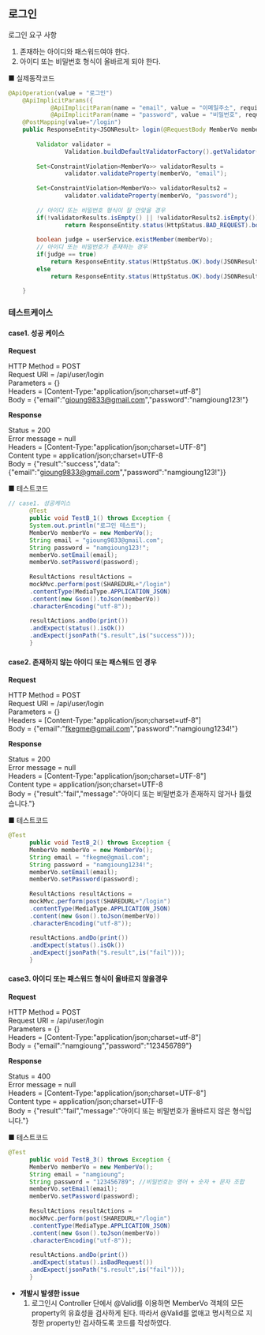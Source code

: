 ## 로그인

로그인 요구 사항

1. 존재하는 아이디와 패스워드여야 한다.
  1. 아이디 또는 비밀번호 형식이 올바르게 되야 한다.



■ 실제동작코드 

```java
@ApiOperation(value = "로그인")
	@ApiImplicitParams({
			@ApiImplicitParam(name = "email", value = "이메일주소", required = true, paramType = "body", dataType = "string", defaultValue = ""),
			@ApiImplicitParam(name = "password", value = "비밀번호", required = true, paramType = "body", dataType = "string", defaultValue = "")})
	@PostMapping(value="/login")
	public ResponseEntity<JSONResult> login(@RequestBody MemberVo memberVo) {
		
		Validator validator = 
				Validation.buildDefaultValidatorFactory().getValidator();
		
		Set<ConstraintViolation<MemberVo>> validatorResults = 
				validator.validateProperty(memberVo, "email");
		
		Set<ConstraintViolation<MemberVo>> validatorResults2 = 
				validator.validateProperty(memberVo, "password");
		
		// 아이디 또는 비밀번호 형식이 잘 안맞을 경우
		if(!validatorResults.isEmpty() || !validatorResults2.isEmpty()) 
				return ResponseEntity.status(HttpStatus.BAD_REQUEST).body(JSONResult.fail("아이디 또는 비밀번호가 올바르지 않은 형식입니다."));
		
		boolean judge = userService.existMember(memberVo);
		// 아이디 또는 비밀번호가 존재하는 경우
		if(judge == true)
			return ResponseEntity.status(HttpStatus.OK).body(JSONResult.success(memberVo));
		else
			return ResponseEntity.status(HttpStatus.OK).body(JSONResult.fail("아이디 또는 비밀번호가 존재하지 않거나 틀렸습니다."));
		
	}
```



### 테스트케이스

#### case1. 성공 케이스

**Request**

HTTP Method = POST<br>
      Request URI = /api/user/login<br>
       Parameters = {}<br>
          Headers = [Content-Type:"application/json;charset=utf-8"]<br>
             Body = {"email":"gioung9833@gmail.com","password":"namgioung123!"}



**Response**

Status = 200<br>
    Error message = null<br>
          Headers = [Content-Type:"application/json;charset=UTF-8"]<br>
     Content type = application/json;charset=UTF-8<br>
             Body = {"result":"success","data":{"email":"gioung9833@gmail.com","password":"namgioung123!"}}



■  테스트코드

```java
// case1. 성공케이스
	  @Test 
	  public void TestB_1() throws Exception { 
	  System.out.println("로그인 테스트");
	  MemberVo memberVo = new MemberVo();
	  String email = "gioung9833@gmail.com"; 
	  String password = "namgioung123!";
	  memberVo.setEmail(email);
	  memberVo.setPassword(password);
	  
	  ResultActions resultActions =
	  mockMvc.perform(post(SHAREDURL+"/login")
	  .contentType(MediaType.APPLICATION_JSON)
	  .content(new Gson().toJson(memberVo))
	  .characterEncoding("utf-8"));
	  
	  resultActions.andDo(print())
	  .andExpect(status().isOk()) 
	  .andExpect(jsonPath("$.result",is("success"))); 
	  }
```



#### case2. 존재하지 않는 아이디 또는 패스워드 인 경우

**Request**

HTTP Method = POST<br>
      Request URI = /api/user/login<br>
       Parameters = {}<br>
          Headers = [Content-Type:"application/json;charset=utf-8"]<br>
             Body = {"email":"fkegme@gmail.com","password":"namgioung1234!"}



**Response**       

Status = 200<br>
    Error message = null<br>
          Headers = [Content-Type:"application/json;charset=UTF-8"]<br>
     Content type = application/json;charset=UTF-8<br>
             Body = {"result":"fail","message":"아이디 또는 비밀번호가 존재하지 않거나 틀렸습니다."}



■  테스트코드

```java
@Test 
	  public void TestB_2() throws Exception { 
	  MemberVo memberVo = new MemberVo();
	  String email = "fkegme@gmail.com"; 
	  String password = "namgioung1234!";
	  memberVo.setEmail(email);
	  memberVo.setPassword(password);
	  
	  ResultActions resultActions =
	  mockMvc.perform(post(SHAREDURL+"/login")
	  .contentType(MediaType.APPLICATION_JSON)
	  .content(new Gson().toJson(memberVo))
	  .characterEncoding("utf-8"));
	  
	  resultActions.andDo(print())
	  .andExpect(status().isOk()) 
	  .andExpect(jsonPath("$.result",is("fail"))); 
	  }
```



#### case3. 아이디 또는 패스워드 형식이 올바르지 않을경우

**Request**

HTTP Method = POST<br>
      Request URI = /api/user/login<br>
       Parameters = {}<br>
          Headers = [Content-Type:"application/json;charset=utf-8"]<br>
             Body = {"email":"namgioung","password":"123456789"}



**Response**    

Status = 400<br>
    Error message = null<br>
          Headers = [Content-Type:"application/json;charset=UTF-8"]<br>
     Content type = application/json;charset=UTF-8<br>
             Body = {"result":"fail","message":"아이디 또는 비밀번호가 올바르지 않은 형식입니다."}



■  테스트코드

```java
@Test 
	  public void TestB_3() throws Exception { 
	  MemberVo memberVo = new MemberVo();
	  String email = "namgioung"; 
	  String password = "123456789"; //비밀번호는 영어 + 숫자 + 문자 조합
	  memberVo.setEmail(email);
	  memberVo.setPassword(password);
	  
	  ResultActions resultActions =
	  mockMvc.perform(post(SHAREDURL+"/login")
	  .contentType(MediaType.APPLICATION_JSON)
	  .content(new Gson().toJson(memberVo))
	  .characterEncoding("utf-8"));
	  
	  resultActions.andDo(print())
	  .andExpect(status().isBadRequest()) 
	  .andExpect(jsonPath("$.result",is("fail"))); 
	  }
```



- <b>개발시 발생한 issue</b>
  	1. 로그인시 Controller 단에서 @Valid를 이용하면 MemberVo 객체의 모든 property의 유효성을 검사하게 된다. 따라서 @Valid를 없애고 명시적으로 지정한 property만 검사하도록 코드를 작성하였다. 

